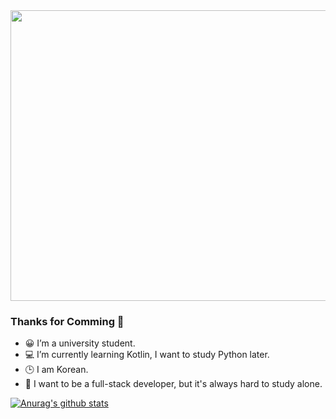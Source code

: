 <img src = "https://user-images.githubusercontent.com/55151796/99466409-b50c4e00-297f-11eb-9712-d3db44b08ffa.jpeg" width = "600" height="465" align="center">


### Thanks for Comming 👋

<!--
**E-know/E-know** is a ✨ _special_ ✨ repository because its `README.md` (this file) appears on your GitHub profile.

Here are some ideas to get you started:
-->


- 😀 I’m a university student.
- 💻 I’m currently learning Kotlin, I want to study Python later.
- 🕒 I am Korean.
- 🤔 I want to be a full-stack developer, but it's always hard to study alone.
<!--
- 💬 Ask me about ...
- 📫 How to reach me: ...
- 😄 Pronouns: ...
- ⚡ Fun fact: ...
-->

[![Anurag's github stats](https://github-readme-stats.vercel.app/api?username=E-know&show_icons=true&theme=dracula)](https://github.com/anuraghazra/github-readme-stats)

<!--
[![Top Langs](https://github-readme-stats.vercel.app/api/top-langs/?username=E-know)](https://github.com/anuraghazra/github-readme-stats)
-->
